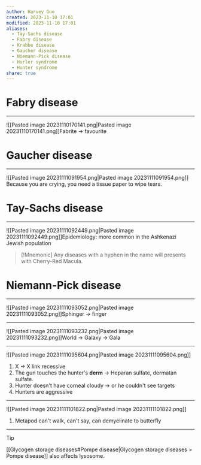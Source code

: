 ```yaml
---
author: Harvey Guo
created: 2023-11-10 17:01
modified: 2023-11-10 17:01
aliases:
  - Tay-Sachs disease
  - Fabry disease
  - Krabbe disease
  - Gaucher disease
  - Niemann-Pick disease
  - Hurler syndrome
  - Hunter syndrome
share: true
---
```

# Fabry disease
---
![[Pasted image 20231110170141.png|Pasted image 20231110170141.png]]Fabrite -> favourite

# Gaucher disease
---
![[Pasted image 20231111091954.png|Pasted image 20231111091954.png]] Because you are crying, you need a tissue paper to wipe tears.

# Tay-Sachs disease
---
![[Pasted image 20231111092449.png|Pasted image 20231111092449.png]]Epidemiology: more common in the Ashkenazi Jewish population
>[!Mnemonic] 
>Any diseases with a hyphen in the name will presents with Cherry-Red Macula.

# Niemann-Pick disease
---
![[Pasted image 20231111093052.png|Pasted image 20231111093052.png]]Sphinger -> finger

---
![[Pasted image 20231111093232.png|Pasted image 20231111093232.png]]World -> Galaxy -> Gala

---
![[Pasted image 20231111095604.png|Pasted image 20231111095604.png]]
1. X -> X link recessive
2. The gun touches the hunter's **derm** -> Heparan sulfate, dermatan sulfate.
3. Hunter doesn't have corneal cloudy -> or he couldn't see targets
4. Hunters are aggressive

---
![[Pasted image 20231111101822.png|Pasted image 20231111101822.png]]
1. Metapod can't walk, can't say, can demyelinate to butterfly

---
>[!tip] 
>[[Glycogen storage diseases#Pompe disease|Glycogen storage diseases > Pompe disease]] also affects lysosome.